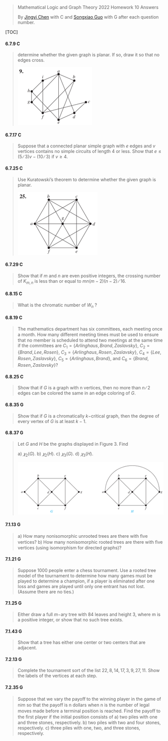 >Mathematical Logic and Graph Theory 2022 Homework 10 Answers
>
>By [Jingyi Chen](chenjingyi071@mail.ustc.edu.cn) with C and [Songxiao Guo](logname@mail.ustc.edu.cn) with G after each question number.

[TOC]

#### 6.7.9 C

>determine whether the given graph is planar. If so, draw it so that no edges cross.
>
><img src="../asserts/6_7_9.png" style="zoom:50%;" />

#### 6.7.17 C

>Suppose that a connected planar simple graph with $e$ edges and $v$ vertices contains no simple circuits of length
>$4$ or less. Show that $e ≤ (5∕3)v − (10∕3)$ if $v ≥ 4$.

#### 6.7.25 C

>Use Kuratowski’s theorem to determine whether the given graph is planar.
>
><img src="../asserts/6_7_25.png" style="zoom:50%;" />

#### 6.7.29 C

>Show that if $m$ and $n$ are even positive integers, the crossing number of $K_{ m,n}$ is less than or equal to $mn(m − 2)(n − 2)∕16$.

#### 6.8.15 C

> What is the chromatic number of $W_ n$ ?

#### 6.8.19 C

>The mathematics department has six committees, each meeting once a month. How many diﬀerent meeting
>times must be used to ensure that no member is scheduled to attend two meetings at the same time if the committees are $C_ 1 = \{Arlinghaus, Brand, Zaslavsky\}$, $C _2 = \{Brand,Lee, Rosen\}$, $C_ 3 = \{Arlinghaus, Rosen, Zaslavsky\}$, $C_4 = \{Lee, Rosen, Zaslavsky\}$, $C _5 = \{Arlinghaus,
>Brand\}$, and $C _6 = \{Brand, Rosen, Zaslavsky\}$?

#### 6.8.25 C

>Show that if $G$ is a graph with n vertices, then no more than $n∕2$ edges can be colored the same in an edge coloring of $G$.

#### 6.8.35 G

>Show that if $G$ is a chromatically $k-$critical graph, then the degree of every vertex of $G$ is at least $k − 1$.

#### 6.8.37 G

> Let $G$ and $H$ be the graphs displayed in Figure 3. Find
>
> a) $𝜒_ 2 (G)$.	b) $𝜒_ 2 (H)$.	c) $𝜒_ 3 (G)$.	d) $𝜒 _3 (H)$.
>
> <img src="../asserts/6_8_37.png" style="zoom:50%;" />

#### 7.1.13 G

>a) How many nonisomorphic unrooted trees are there with ﬁve vertices?
>b) How many nonisomorphic rooted trees are there with ﬁve vertices (using isomorphism for directed graphs)?

#### 7.1.21 G

>Suppose $1000$ people enter a chess tournament. Use a rooted tree model of the tournament to determine how
>many games must be played to determine a champion, if a player is eliminated after one loss and games are played until only one entrant has not lost. (Assume there are no ties.)

#### 7.1.25 G

>Either draw a full $m-$ary tree with $84$ leaves and height $3$, where m is a positive integer, or show that no such tree exists.

#### 7.1.43 G

>Show that a tree has either one center or two centers that are adjacent.

#### 7.2.13 G

>Complete the tournament sort of the list $22, 8, 14, 17, 3, 9, 27, 11$. Show the labels of the vertices at each step.

#### 7.2.35 G

>Suppose that we vary the payoﬀ to the winning player in the game of nim so that the payoﬀ is n dollars when n is the number of legal moves made before a terminal position is reached. Find the payoﬀ to the ﬁrst player if the
>initial position consists of
>a) two piles with one and three stones, respectively.
>b) two piles with two and four stones, respectively.
>c) three piles with one, two, and three stones, respectively.